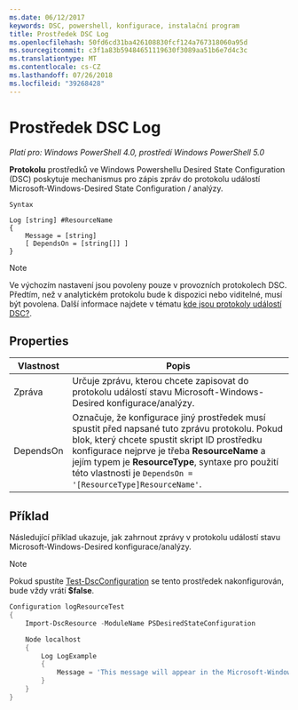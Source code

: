 ```yaml
---
ms.date: 06/12/2017
keywords: DSC, powershell, konfigurace, instalační program
title: Prostředek DSC Log
ms.openlocfilehash: 50fd6cd31ba426108830fcf124a767318060a95d
ms.sourcegitcommit: c3f1a83b59484651119630f3089aa51b6e7d4c3c
ms.translationtype: MT
ms.contentlocale: cs-CZ
ms.lasthandoff: 07/26/2018
ms.locfileid: "39268428"
---
```

# <a name="dsc-log-resource"></a>Prostředek DSC Log

_Platí pro: Windows PowerShell 4.0, prostředí Windows PowerShell 5.0_

__Protokolu__ prostředků ve Windows Powershellu Desired State Configuration (DSC) poskytuje mechanismus pro zápis zpráv do protokolu událostí Microsoft-Windows-Desired State Configuration / analýzy.

```
Syntax

Log [string] #ResourceName
{
    Message = [string]
    [ DependsOn = [string[]] ]
}
```

> [!NOTE]
> Ve výchozím nastavení jsou povoleny pouze v provozních protokolech DSC. Předtím, než v analytickém protokolu bude k dispozici nebo viditelné, musí být povolena. Další informace najdete v tématu [kde jsou protokoly událostí DSC?](troubleshooting.md#where-are-dsc-event-logs).

## <a name="properties"></a>Properties

| Vlastnost | Popis |
| --- | --- |
| Zpráva| Určuje zprávu, kterou chcete zapisovat do protokolu událostí stavu Microsoft-Windows-Desired konfigurace/analýzy.|
| DependsOn | Označuje, že konfigurace jiný prostředek musí spustit před napsané tuto zprávu protokolu. Pokud blok, který chcete spustit skript ID prostředku konfigurace nejprve je třeba **ResourceName** a jejím typem je **ResourceType**, syntaxe pro použití této vlastnosti je `DependsOn = '[ResourceType]ResourceName'`.|

## <a name="example"></a>Příklad

Následující příklad ukazuje, jak zahrnout zprávy v protokolu událostí stavu Microsoft-Windows-Desired konfigurace/analýzy.

> [!NOTE]
> Pokud spustíte [Test-DscConfiguration](https://technet.microsoft.com/en-us/library/dn407382.aspx) se tento prostředek nakonfigurován, bude vždy vrátí **$false**.

```powershell
Configuration logResourceTest
{
    Import-DscResource -ModuleName PSDesiredStateConfiguration

    Node localhost
    {
        Log LogExample
        {
            Message = 'This message will appear in the Microsoft-Windows-Desired State Configuration/Analytic event log.'
        }
    }
}
```
